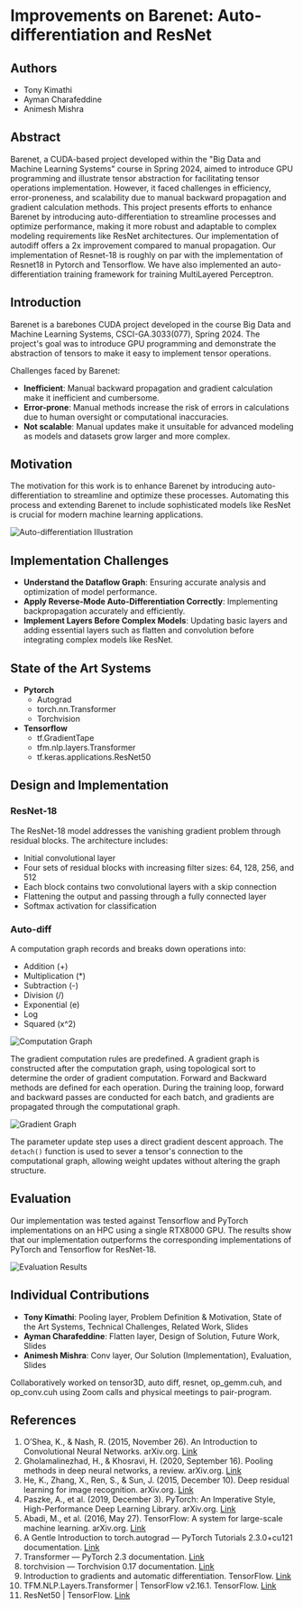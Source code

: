 # Improvements on Barenet: Auto-differentiation and ResNet

## Authors
- Tony Kimathi
- Ayman Charafeddine
- Animesh Mishra

## Abstract
Barenet, a CUDA-based project developed within the "Big Data and Machine Learning Systems" course in Spring 2024, aimed to introduce GPU programming and illustrate tensor abstraction for facilitating tensor operations implementation. However, it faced challenges in efficiency, error-proneness, and scalability due to manual backward propagation and gradient calculation methods. This project presents efforts to enhance Barenet by introducing auto-differentiation to streamline processes and optimize performance, making it more robust and adaptable to complex modeling requirements like ResNet architectures. Our implementation of autodiff offers a 2x improvement compared to manual propagation. Our implementation of Resnet-18 is roughly on par with the implementation of Resnet18 in Pytorch and Tensorflow. We have also implemented an auto-differentiation training framework for training MultiLayered Perceptron.

## Introduction
Barenet is a barebones CUDA project developed in the course Big Data and Machine Learning Systems, CSCI-GA.3033(077), Spring 2024. The project's goal was to introduce GPU programming and demonstrate the abstraction of tensors to make it easy to implement tensor operations.

Challenges faced by Barenet:
- **Inefficient**: Manual backward propagation and gradient calculation make it inefficient and cumbersome.
- **Error-prone**: Manual methods increase the risk of errors in calculations due to human oversight or computational inaccuracies.
- **Not scalable**: Manual updates make it unsuitable for advanced modeling as models and datasets grow larger and more complex.

## Motivation
The motivation for this work is to enhance Barenet by introducing auto-differentiation to streamline and optimize these processes. Automating this process and extending Barenet to include sophisticated models like ResNet is crucial for modern machine learning applications.

![Auto-differentiation Illustration](images/autodiff.png)

## Implementation Challenges
- **Understand the Dataflow Graph**: Ensuring accurate analysis and optimization of model performance.
- **Apply Reverse-Mode Auto-Differentiation Correctly**: Implementing backpropagation accurately and efficiently.
- **Implement Layers Before Complex Models**: Updating basic layers and adding essential layers such as flatten and convolution before integrating complex models like ResNet.

## State of the Art Systems
- **Pytorch**
  - Autograd
  - torch.nn.Transformer
  - Torchvision
- **Tensorflow**
  - tf.GradientTape
  - tfm.nlp.layers.Transformer
  - tf.keras.applications.ResNet50

## Design and Implementation
### ResNet-18
The ResNet-18 model addresses the vanishing gradient problem through residual blocks. The architecture includes:
- Initial convolutional layer
- Four sets of residual blocks with increasing filter sizes: 64, 128, 256, and 512
- Each block contains two convolutional layers with a skip connection
- Flattening the output and passing through a fully connected layer
- Softmax activation for classification

### Auto-diff
A computation graph records and breaks down operations into:
- Addition (+)
- Multiplication (*)
- Subtraction (-)
- Division (/)
- Exponential (e)
- Log
- Squared (x^2)

![Computation Graph](images/computation_graph.png)

The gradient computation rules are predefined. A gradient graph is constructed after the computation graph, using topological sort to determine the order of gradient computation. Forward and Backward methods are defined for each operation. During the training loop, forward and backward passes are conducted for each batch, and gradients are propagated through the computational graph.

![Gradient Graph](images/gradient_graph.png)

The parameter update step uses a direct gradient descent approach. The `detach()` function is used to sever a tensor's connection to the computational graph, allowing weight updates without altering the graph structure.

## Evaluation
Our implementation was tested against Tensorflow and PyTorch implementations on an HPC using a single RTX8000 GPU. The results show that our implementation outperforms the corresponding implementations of PyTorch and Tensorflow for ResNet-18.

![Evaluation Results](images/evaluation_result.png)

## Individual Contributions
- **Tony Kimathi**: Pooling layer, Problem Definition & Motivation, State of the Art Systems, Technical Challenges, Related Work, Slides
- **Ayman Charafeddine**: Flatten layer, Design of Solution, Future Work, Slides
- **Animesh Mishra**: Conv layer, Our Solution (Implementation), Evaluation, Slides

Collaboratively worked on tensor3D, auto diff, resnet, op_gemm.cuh, and op_conv.cuh using Zoom calls and physical meetings to pair-program.

## References
1. O’Shea, K., & Nash, R. (2015, November 26). An Introduction to Convolutional Neural Networks. arXiv.org. [Link](https://arxiv.org/abs/1511.08458)
2. Gholamalinezhad, H., & Khosravi, H. (2020, September 16). Pooling methods in deep neural networks, a review. arXiv.org. [Link](https://arxiv.org/abs/2009.07485)
3. He, K., Zhang, X., Ren, S., & Sun, J. (2015, December 10). Deep residual learning for image recognition. arXiv.org. [Link](https://arxiv.org/abs/1512.03385)
4. Paszke, A., et al. (2019, December 3). PyTorch: An Imperative Style, High-Performance Deep Learning Library. arXiv.org. [Link](https://arxiv.org/abs/1912.01703)
5. Abadi, M., et al. (2016, May 27). TensorFlow: A system for large-scale machine learning. arXiv.org. [Link](https://arxiv.org/abs/1605.08695)
6. A Gentle Introduction to torch.autograd — PyTorch Tutorials 2.3.0+cu121 documentation. [Link](https://pytorch.org/tutorials/beginner/blitz/autograd_tutorial.html)
7. Transformer — PyTorch 2.3 documentation. [Link](https://pytorch.org/docs/stable/generated/torch.nn.Transformer.html)
8. torchvision — Torchvision 0.17 documentation. [Link](https://pytorch.org/vision/0.17/_modules/torchvision.html)
9. Introduction to gradients and automatic differentiation. TensorFlow. [Link](https://www.tensorflow.org/guide/autodiff)
10. TFM.NLP.Layers.Transformer | TensorFlow v2.16.1. TensorFlow. [Link](https://www.tensorflow.org/api_docs/python/tfm/nlp/layers/Transformer)
11. ResNet50 | TensorFlow. [Link](https://www.tensorflow.org/api_docs/python/tf/keras/applications/ResNet50)
